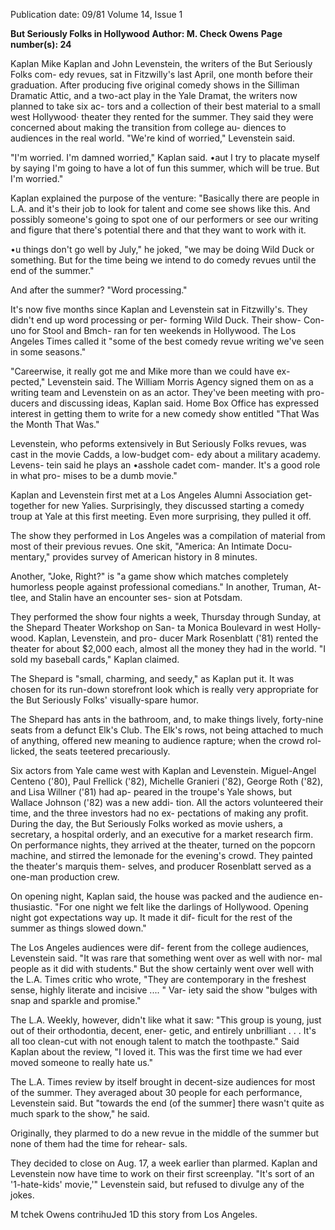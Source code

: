 Publication date: 09/81
Volume 14, Issue 1

**But Seriously Folks in Hollywood**
**Author: M. Check Owens**
**Page number(s): 24**

Kaplan 
Mike Kaplan and John Levenstein, the 
writers of the But Seriously Folks com-
edy revues, sat in Fitzwilly's last April, 
one month before their graduation. 
After producing five original comedy 
shows in the Silliman Dramatic Attic, 
and a two-act play in the Yale Dramat, 
the writers now planned to take six ac-
tors and a collection of their best 
material to a small west Hollywood· 
theater they rented for the summer. 
They said they were concerned about 
making the transition from college au-
diences to audiences in the real world. 
"We're kind of worried," Levenstein 
said. 

"I'm worried. I'm damned worried," 
Kaplan said. •aut I try to placate myself 
by saying I'm going to have a lot of fun 
this summer, which will be true. But 
I'm worried." 

Kaplan explained the purpose of the 
venture: "Basically there are people in 
L.A. and it's their job to look for talent 
and come see shows like this. And 
possibly someone's going to spot one of 
our performers or see our writing and 
figure that there's potential there and 
that they want to work with it. 

•u things don't go well by July," he 
joked, "we may be doing Wild Duck or 
something. But for the time being we 
intend to do comedy revues until the 
end of the summer." 

And after the summer? 
"Word processing." 

It's now five months since Kaplan 
and Levenstein sat in Fitzwilly's. They 
didn't end up word processing or per-
forming Wild Duck. Their show- Con-
uno for Stool and Bmch- ran for ten 
weekends in Hollywood. The Los Angeles 
Times called it "some of the best comedy 
revue writing we've seen in some 
seasons." 

"Careerwise, it really got me and 
Mike more than we could have ex-
pected," Levenstein said. The William 
Morris Agency signed them on as a 
writing team and Levenstein on as an 
actor. They've been meeting with pro-
ducers and discussing ideas, Kaplan 
said. Home Box Office has expressed 
interest in getting them to write for a 
new comedy show entitled "That Was 
the Month That Was." 

Levenstein, who peforms extensively 
in But Seriously Folks revues, was cast 
in the movie Cadds, a low-budget com-
edy about a military academy. Levens-
tein said he plays an •asshole cadet com-
mander. It's a good role in what pro-
mises to be a dumb movie." 

Kaplan and Levenstein first met at a 
Los Angeles Alumni Association get-
together for new Yalies. Surprisingly, 
they discussed starting a comedy troup 
at Yale at this first meeting. Even more 
surprising, they pulled it off. 

The show they performed in Los 
Angeles was a compilation of material 
from most of their previous revues. One 
skit, "America: An Intimate Docu-
mentary," provides 
survey of 
American history 
in 8 
minutes. 

Another, "Joke, Right?" is "a game 
show which 
matches completely 
humorless people against professional 
comedians." In another, Truman, At-
tlee, and Stalin have an encounter ses-
sion at Potsdam. 

They performed the show four nights 
a week, Thursday through Sunday, at 
the Shepard Theater Workshop on San-
ta Monica Boulevard in west Holly-
wood. Kaplan, Levenstein, and pro-
ducer Mark Rosenblatt ('81) rented the 
theater for about $2,000 each, almost all 
the money they had in the world. "I sold 
my baseball cards," Kaplan claimed. 

The Shepard is "small, charming, and 
seedy," as Kaplan put it. It was chosen 
for its run-down storefront look which is 
really very appropriate for the But 
Seriously Folks' visually-spare humor. 

The Shepard has ants in the bathroom, 
and, to make things lively, forty-nine 
seats from a defunct Elk's Club. The 
Elk's rows, not being attached to much 
of anything, offered new meaning to 
audience rapture; when the crowd rol-
licked, the seats teetered precariously. 

Six actors from Yale came west with 
Kaplan and Levenstein. Miguel-Angel 
Centeno ('80), Paul Frellick ('82), 
Michelle Granieri ('82), George Roth 
('82), and Lisa Willner ('81) had ap-
peared in the troupe's Yale shows, but 
Wallace Johnson ('82) was a new addi-
tion. All the actors volunteered their 
time, and the three investors had no ex-
pectations of making any profit. During 
the day, the But Seriously Folks worked 
as movie ushers, a secretary, a hospital 
orderly, and an executive for a market 
research firm. On performance nights, 
they arrived at the theater, turned on 
the popcorn machine, and stirred the 
lemonade for the evening's crowd. They 
painted the theater's marquis them-
selves, and producer Rosenblatt served 
as a one-man production crew. 

On opening night, Kaplan said, the 
house was packed and the audience en-
thusiastic. "For one night we felt like the 
darlings of Hollywood. Opening night 
got expectations way up. It made it dif-
ficult for the rest of the summer as 
things slowed down." 

The Los Angeles audiences were dif-
ferent from the college audiences, 
Levenstein said. "It was rare that 
something went over as well with nor-
mal people as it did with students." But 
the show certainly went over well with 
the L.A. Times critic who wrote, "They 
are contemporary in the freshest sense, 
highly literate and incisive .... " Var-
iety said the show "bulges with snap and 
sparkle and promise." 

The L.A. Weekly, however, didn't like 
what it saw: "This group is young, just 
out of their orthodontia, decent, ener-
getic, and entirely unbrilliant . . . It's 
all too clean-cut with not enough talent 
to match the toothpaste." Said Kaplan 
about the review, "I loved it. This was 
the first time we had ever moved 
someone to really hate us." 

The L.A. Times review by itself 
brought in decent-size audiences for 
most of the summer. They averaged 
about 30 people for each performance, 
Levenstein said. But "towards the end 
(of the summer] there wasn't quite as 
much spark to the show," he said. 

Originally, they plarmed to do a new 
revue in the middle of the summer but 
none of them had the time for rehear-
sals. 

They decided to close on Aug. 17, a 
week earlier than plarmed. Kaplan and 
Levenstein now have time to work on 
their first screenplay. "It's sort of an 
'1-hate-kids' movie,'" Levenstein said, 
but refused to divulge any of the jokes. 

M tchek Owens contrihuJed 1D this story 
from Los Angeles.